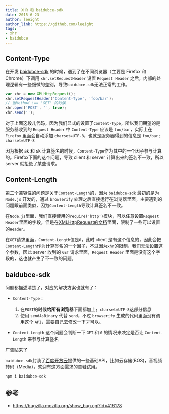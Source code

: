 ```yaml
---
title: XHR 和 baidubce-sdk
date: 2015-6-23
author: leeight
author_link: https://github.com/leeight
tags:
- xhr
- baidubce
---
```



## Content-Type

在开发 [baidubce-sdk](https://www.npmjs.com/package/baidubce-sdk) 的时候，遇到了在不同浏览器（主要是 Firefox 和 Chrome）下调用 `xhr.setRequestHeader` 设置 `Request Header` 之后，内部的处理逻辑有一些细微的差别，导致`baidubce-sdk`无法正常的工作。


```js
var xhr = new XMLHttpRequest();
xhr.setRequestHeader('Content-Type', 'foo/bar');
// 当Method !== 'GET' 的时候
xhr.open('POST', '', true);
xhr.send('');
```

对于上面这段儿代码，因为我们显式的设置了`Content-Type`，所以我们期望的是服务器收到的 `Request Header` 中 `Content-Type` 应该是 `foo/bar`，实际上在 `Firefox` 里面会自动添加 `charset=UTF-8`，也就是服务器得到的信息是 `foo/bar; charset=UTF-8`

<!-- more -->

因为根据 ak 和 sk 计算签名的时候，`Content-Type`作为其中的一个因子参与计算的。Firefox下面的这个问题，导致 client 和 server 计算出来的签名不一致，所以 server 就拒绝了某些请求。

## Content-Length

第二个兼容性的问题是关于`Content-Length`的，因为 `baidubce-sdk` 最初的是为 `Node.js` 开发的，通过 `browserify` 处理之后直接运行在浏览器里面。主要遇到的问题跟前面类似，因为`Content-Length`导致计算签名不一致。

在`Node.js`里面，我们直接使用的`require('http')`模块，可以任意设置`Request Header`里面的字段，但是在[XMLHttpRequest的文档](http://www.w3.org/TR/XMLHttpRequest/#the-setrequestheader%28%29-method)里面，限制了一些可以设置的`Header`。

在`GET`请求里面，`Content-Length`值是`0`，此时 client 是有这个信息的，因此会把`Content-Length`作为计算签名的一个因子，不过因为`xhr`的限制，我们无法设置这个参数，因此 server 收到的 `GET` 请求里面，`Request Header` 里面是没有这个字段的，这也就产生了不一致的问题。

## baidubce-sdk

问题都描述清楚了，对应的解决方案也就有了：

* `Content-Type`：

  1. 在`POST`的时候**给所有浏览器**下面都加上`; charset=UTF-8`这部分信息
  2. 使用 `sendAsBinary` 代替 `send`，不过 `browserify` 生成的代码里面没有调用这个 `API`，需要自己去修改一下才可以。

* `Content-Length` 这个问题会判断一下 `GET` 和 `0` 的情况来决定是否让 `Content-Length` 来参与计算签名

广告贴来了

`baidubce-sdk`封装了[百度开放云](http://bce.baidu.com/)提供的一些基础API，比如云存储(BOS)，音视频转码（Media），欢迎有这方面需求的童鞋试用。

```
npm i baidubce-sdk
```


## 参考

* <https://bugzilla.mozilla.org/show_bug.cgi?id=416178>